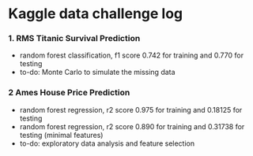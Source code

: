 # Kaggle data challenge log
### 1. RMS Titanic Survival Prediction
- random forest classification, f1 score 0.742 for training and 0.770 for testing  
- to-do: Monte Carlo to simulate the missing data
### 2 Ames House Price Prediction
- random forest regression, r2 score 0.975 for training and 0.18125 for testing
- random forest regression, r2 score 0.890 for training and 0.31738 for testing (minimal features)
- to-do: exploratory data analysis and feature selection

